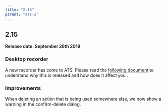 ```yaml
---
title: "2.15"
parent: "ats-2"
---
```


## 2.15

**Release date: September 26th 2019**

### Desktop recorder

A new recorder has come to ATS. Please read the [following document](https://docs.mendix.com/addons/ats-addon/rg-two-desktoprecorder) to understand why this is released and how does it affect you .

### Improvements

When deleting an action that is being used somewhere else, we now show a warning in the confirm-delete dialog.
